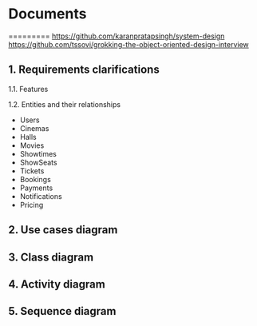 # Documents

=========
<https://github.com/karanpratapsingh/system-design>
<https://github.com/tssovi/grokking-the-object-oriented-design-interview>

## 1. Requirements clarifications

1.1. Features

1.2. Entities and their relationships

- Users
- Cinemas
- Halls
- Movies
- Showtimes
- ShowSeats
- Tickets
- Bookings
- Payments
- Notifications
- Pricing

## 2. Use cases diagram

## 3. Class diagram

## 4. Activity diagram

## 5. Sequence diagram
